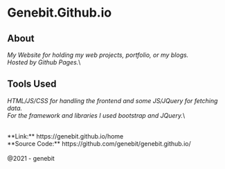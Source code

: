 # Genebit.Github.io
## About
*My Website for holding my web projects, portfolio, or my blogs.\
Hosted by Github Pages.*\

## Tools Used
*HTML/JS/CSS for handling the frontend and some JS/JQuery for fetching data.*\
*For the framework and libraries I used bootstrap and JQuery.*\

<br>
**Link:** https://genebit.github.io/home<br>
**Source Code:** https://github.com/genebit/genebit.github.io/
<br><br>
@2021 - genebit
